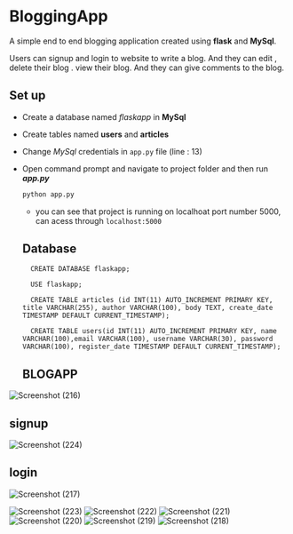 
# BloggingApp 
A simple end to end blogging application created using **flask** and **MySql**.

Users can signup  and login to website to write a blog. And  they can edit , delete their blog . view their blog. And they can give comments to the blog.

## Set up
- Create a database named *flaskapp* in **MySql**
- Create tables named **users** and **articles**
- Change *MySql* credentials in ```app.py``` file (line : 13)
- Open command prompt and navigate to project folder and then run ***app.py***

  
  ```bash
  python app.py
  ```

  - you can see that project is running on localhoat port number 5000, can acess through ```localhost:5000```

  ## Database
        CREATE DATABASE flaskapp;

        USE flaskapp;

        CREATE TABLE articles (id INT(11) AUTO_INCREMENT PRIMARY KEY, title VARCHAR(255), author VARCHAR(100), body TEXT, create_date TIMESTAMP DEFAULT CURRENT_TIMESTAMP);

        CREATE TABLE users(id INT(11) AUTO_INCREMENT PRIMARY KEY, name VARCHAR(100),email VARCHAR(100), username VARCHAR(30), password VARCHAR(100), register_date TIMESTAMP DEFAULT CURRENT_TIMESTAMP);

  ## BLOGAPP
  
![Screenshot (216)](https://github.com/Sreepurvaja/BlogApp-/assets/99593891/deca232e-7651-4f1a-932d-1113cb12df39)
  ## signup 
![Screenshot (224)](https://github.com/Sreepurvaja/BlogApp-/assets/99593891/1c12b73e-6c6a-4afe-ba7e-8a8721e10ddf)
  ## login
![Screenshot (217)](https://github.com/Sreepurvaja/BlogApp-/assets/99593891/e1d13860-602d-42b3-b6a4-d970aa783053)
  
![Screenshot (223)](https://github.com/Sreepurvaja/BlogApp-/assets/99593891/7d8a8123-1d25-4427-812e-60708a2dbae4)
![Screenshot (222)](https://github.com/Sreepurvaja/BlogApp-/assets/99593891/f6d011cb-e6fc-43d4-b40a-066609104d66)
![Screenshot (221)](https://github.com/Sreepurvaja/BlogApp-/assets/99593891/5face653-b9af-4d23-8516-c3100154a9e2)
![Screenshot (220)](https://github.com/Sreepurvaja/BlogApp-/assets/99593891/cf672ec3-f618-4e4e-8889-7a4ba964c322)
![Screenshot (219)](https://github.com/Sreepurvaja/BlogApp-/assets/99593891/e23feb19-3341-4173-a017-acccaff1fa1a)
![Screenshot (218)](https://github.com/Sreepurvaja/BlogApp-/assets/99593891/3dd9fd2d-c0b7-44fb-ac31-cfb109f1791b)


